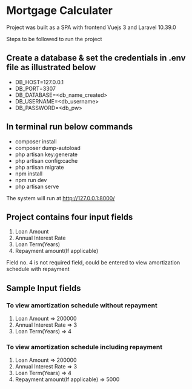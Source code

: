 # Mortgage Calculater

Project was built as a SPA with frontend Vuejs 3 and Laravel 10.39.0

Steps to be followed to run the project


## Create a database & set the credentials in .env file as illustrated below
- DB_HOST=127.0.0.1
- DB_PORT=3307
- DB_DATABASE=<db_name_created>
- DB_USERNAME=<db_username>
- DB_PASSWORD=<db_pw>

## In terminal run below commands
- composer install
- composer dump-autoload
- php artisan key:generate
- php artisan config:cache
- php artisan migrate
- npm install
- npm run dev
- php artisan serve

The system will run at http://127.0.0.1:8000/

## Project contains four input fields
1. Loan Amount
2. Annual Interest Rate
3. Loan Term(Years)
4. Repayment amount(If applicable)

Field no. 4 is not required field, could be entered to view amortization schedule with repayment


## Sample Input fields

### To view amortization schedule without repayment

1. Loan Amount => 200000
2. Annual Interest Rate => 3
3. Loan Term(Years) => 4


### To view amortization schedule including repayment

1. Loan Amount => 200000
2. Annual Interest Rate => 3
3. Loan Term(Years) => 4
4. Repayment amount(If applicable) => 5000

